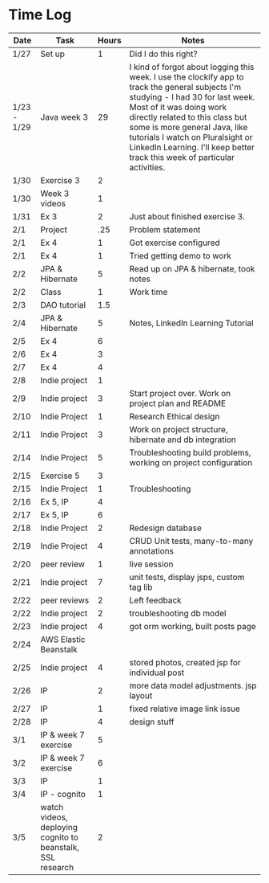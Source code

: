 # Time Log

| Date | Task | Hours | Notes|
|------|------|-------|------|
| 1/27| Set up | 1 | Did I do this right? |
| 1/23 - 1/29 | Java week 3 | 29 | I kind of forgot about logging this week. I use the clockify app to track the general subjects I'm studying - I had 30 for last week. Most of it was doing work directly related to this class but some is more general Java, like tutorials I watch on Pluralsight or LinkedIn Learning. I'll keep better track this week of particular activities. |
| 1/30 | Exercise 3 | 2 | |
| 1/30 | Week 3 videos | 1 | |
| 1/31 | Ex 3 | 2 | Just about finished exercise 3. |
| 2/1  | Project | .25 | Problem statement |
| 2/1  | Ex 4 | 1 | Got exercise configured |
| 2/1  | Ex 4 | 1 | Tried getting demo to work |
| 2/2  | JPA & Hibernate | 5 | Read up on JPA & hibernate, took notes |
| 2/2  | Class | 1 | Work time |
| 2/3  | DAO tutorial | 1.5 |  |
| 2/4  | JPA & Hibernate | 5 | Notes, LinkedIn Learning Tutorial |
| 2/5  | Ex 4          | 6 |  |
| 2/6  | Ex 4          | 3 |  |
| 2/7  | Ex 4          | 4 |  |
| 2/8  | Indie project | 1 |  |
| 2/9  | Indie project | 3 | Start project over. Work on project plan and README |
| 2/10 | Indie Project | 1 | Research Ethical design |
| 2/11 | Indie Project | 3 | Work on project structure, hibernate and db integration |
| 2/14 | Indie Project | 5 | Troubleshooting build problems, working on project configuration|
| 2/15 | Exercise 5    | 3 |                |
| 2/15 | Indie Project | 1 | Troubleshooting|
| 2/16 | Ex 5, IP      | 4 |                |
| 2/17 | Ex 5, IP      | 6 |                |
| 2/18 | Indie Project | 2 | Redesign database |
| 2/19 | Indie Project | 4 | CRUD Unit tests, many-to-many annotations|
| 2/20 | peer review   | 1 | live session   |
| 2/21 | Indie project | 7 | unit tests, display jsps, custom tag lib |
| 2/22 | peer reviews  | 2 | Left feedback  |
| 2/22 | Indie project | 2 | troubleshooting db model  |
| 2/23 | Indie project | 4 | got orm working, built posts page|
| 2/24 | AWS Elastic Beanstalk |   |                |
| 2/25 | Indie project | 4 | stored photos, created  jsp for individual post |
| 2/26 | IP            | 2 | more data model adjustments. jsp layout |
| 2/27 | IP            | 1 | fixed relative image link issue |
| 2/28 | IP            | 4 | design stuff  |
| 3/1  | IP & week 7 exercise| 5 |                |
| 3/2  | IP & week 7 exercise| 6 |                |
| 3/3  | IP | 1 |                |
| 3/4  | IP - cognito | 1 |                |
| 3/5  | watch videos, deploying cognito to beanstalk, SSL research  | 2 |                |



